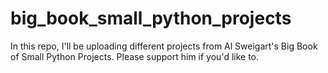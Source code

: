 # big_book_small_python_projects
In this repo, I'll be uploading different projects from Al Sweigart's Big Book of Small Python Projects. Please support him if you'd like to.
